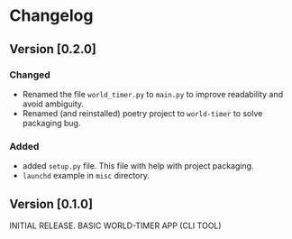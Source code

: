 # Changelog

## Version [0.2.0]
### Changed
- Renamed the file `world_timer.py` to `main.py` to improve readability and avoid ambiguity.
- Renamed (and reinstalled) poetry project to `world-timer` to solve packaging bug.

### Added
- added `setup.py` file. This file with help with project packaging.
- `launchd` example in `misc` directory.

## Version [0.1.0]
INITIAL RELEASE. BASIC WORLD-TIMER APP (CLI TOOL)
